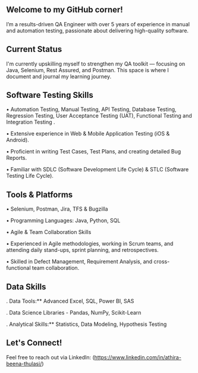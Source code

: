 
## Welcome to my GitHub corner!


I’m a results-driven QA Engineer with over 5 years of experience in manual and automation testing, passionate about delivering high-quality software. 

## Current Status

I'm currently upskilling myself to strengthen my QA toolkit — focusing on Java, Selenium, Rest Assured, and Postman.
This space is where I document and journal my learning journey.

## Software Testing Skills

•	Automation Testing, Manual Testing, API Testing, Database Testing, Regression Testing, User Acceptance Testing (UAT), Functional Testing and Integration Testing .

•	Extensive experience in Web & Mobile Application Testing (iOS & Android).

•	Proficient in writing Test Cases, Test Plans, and creating detailed Bug Reports.

•	Familiar with SDLC (Software Development Life Cycle) & STLC (Software Testing Life Cycle).

## Tools & Platforms

•	Selenium, Postman, Jira, TFS & Bugzilla

• Programming Languages: Java, Python, SQL

• Agile & Team Collaboration Skills

•	Experienced in Agile methodologies, working in Scrum teams, and attending daily stand-ups, sprint planning, and retrospectives.

•	Skilled in Defect Management, Requirement Analysis, and cross-functional team collaboration.

## Data Skills

. Data Tools:** Advanced Excel, SQL, Power BI, SAS

. Data Science Libraries - Pandas, NumPy, Scikit-Learn
 
. Analytical Skills:** Statistics, Data Modeling, Hypothesis Testing

## Let's Connect!
Feel free to reach out via LinkedIn: (https://www.linkedin.com/in/athira-beena-thulasi/)






